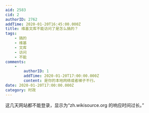 ```yaml
---
aid: 2583
cid: 2
authorID: 2762
addTime: 2020-01-20T16:45:00.000Z
title: 维基文库不能访问了是怎么搞的？
tags:
    - 搞的
    - 维基
    - 文库
    - 访问
    - 不能
comments:
    -
        authorID: 1
        addTime: 2020-01-20T17:00:00.000Z
        content: 是你的本地网络或者梯子不行。
date: 2020-01-20T17:00:00.000Z
category: 时政
---
```


这几天网站都不能登录，显示为“zh.wikisource.org 的响应时间过长。”
